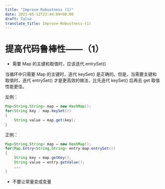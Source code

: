 ```yaml
---
title: "Improve Robustness (1)"
date: 2021-05-12T23:44:09+08:00
draft: false
translate_title: Improve-Robustness-(1)
---
```


# 提高代码鲁棒性——（1）

- 需要 Map 的主键和取值时，应该迭代 entrySet()

当循环中只需要 Map 的主键时，迭代 keySet() 是正确的。但是，当需要主键和取值时，迭代 entrySet() 才是更高效的做法，比先迭代 keySet() 后再去 get 取值性能更佳。

反例：

```java
Map<String,String> map = new HashMap();
for(String key : map.keySet())
{
    String value = map.get(key);
}
```

正例：

```java
Map<String,String> map = new HashMap();
for(Map.Entry<String,String> entry:map.entrySet())
{
    String key = map.getKey();
    String value = entry.getValue();
    ...
}
```

- 不要让常量变成变量

```java

```

